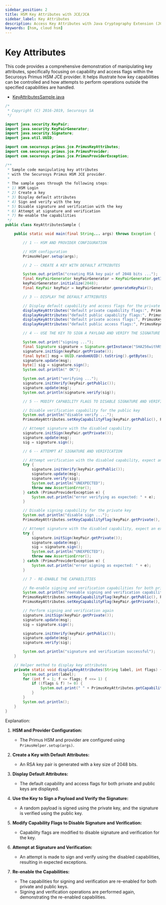 ```yaml
---
sidebar_position: 2
title: HSM Key Attributes with JCE/JCA
sidebar_label: Key Attributes
description: Access Key Attributes with Java Cryptography Extension (JCE) and Java Cryptography Architecture (JCA) with Securosys Hardware Security Modules.
keywords: [hsm, cloud hsm]
---
```


# Key Attributes

This code provides a comprehensive demonstration of manipulating key attributes, specifically focusing on capability and access flags within the Securosys Primus HSM JCE provider. It helps illustrate how key capabilities can be controlled and how attempts to perform operations outside the specified capabilities are handled.

- [KeyAttributesSample.java](../ressources/samples/KeyAttributesSample.java)

```java
/*
 * Copyright (C) 2016-2019, Securosys SA
 */

import java.security.KeyPair;
import java.security.KeyPairGenerator;
import java.security.Signature;
import java.util.UUID;

import com.securosys.primus.jce.PrimusKeyAttributes;
import com.securosys.primus.jce.PrimusProvider;
import com.securosys.primus.jce.PrimusProviderException;

/**
 * Sample code manipulating key attributes
 * with the Securosys Primus HSM JCE provider.
 *
 * The sample goes through the following steps:
 * 1) HSM Login
 * 2) Create a key
 * 3) Display default attributes
 * 4) Sign and verify with the key
 * 5) Disable signature and verification with the key
 * 6) Attempt at signature and verification
 * 7) Re-enable the capabilities
 */
public class KeyAttributesSample {

    public static void main(final String... args) throws Exception {

        // 1 -- HSM AND PROVIDER CONFIGURATION

        // HSM configuration
        PrimusHelper.setup(args);

        // 2 -- CREATE A KEY WITH DEFAULT ATTRIBUTES

        System.out.println("creating RSA key pair of 2048 bits ...");
        final KeyPairGenerator keyPairGenerator = KeyPairGenerator.getInstance("RSA", PrimusProvider.getProviderName());
        keyPairGenerator.initialize(2048);
        final KeyPair keyPair = keyPairGenerator.generateKeyPair();

        // 3 -- DISPLAY THE DEFAULT ATTRIBUTES

        // Display default capability and access flags for the private and public keys
        displayKeyAttributes("default private capability flags:", PrimusKeyAttributes.getKeyCapabilityFlags(keyPair.getPrivate()));
        displayKeyAttributes("default public capability flags:", PrimusKeyAttributes.getKeyCapabilityFlags(keyPair.getPublic()));
        displayKeyAttributes("default private access flags:", PrimusKeyAttributes.getKeyAccessFlags(keyPair.getPrivate()));
        displayKeyAttributes("default public access flags:", PrimusKeyAttributes.getKeyAccessFlags(keyPair.getPublic()));

        // 4 -- USE THE KEY TO SIGN A PAYLOAD AND VERIFY THE SIGNATURE

        System.out.print("signing ...");
        final Signature signature = Signature.getInstance("SHA256withRSA", PrimusProvider.getProviderName());
        signature.initSign(keyPair.getPrivate());
        final byte[] msg = UUID.randomUUID().toString().getBytes();
        signature.update(msg);
        byte[] sig = signature.sign();
        System.out.println(" OK");

        System.out.print("verifying ...");
        signature.initVerify(keyPair.getPublic());
        signature.update(msg);
        System.out.println(signature.verify(sig));

        // 5 -- MODIFY CAPABILITY FLAGS TO DISABLE SIGNATURE AND VERIFICATION WITH THE KEY

        // Disable verification capability for the public key
        System.out.println("disable verify ...");
        PrimusKeyAttributes.setKeyCapabilityFlag(keyPair.getPublic(), PrimusKeyAttributes.CAPABILITY_VERIFY, false);

        // Attempt signature with the disabled capability
        signature.initSign(keyPair.getPrivate());
        signature.update(msg);
        sig = signature.sign();

        // 6 -- ATTEMPT AT SIGNATURE AND VERIFICATION

        // Attempt verification with the disabled capability, expect an exception
        try {
            signature.initVerify(keyPair.getPublic());
            signature.update(msg);
            signature.verify(sig);
            System.out.println("UNEXPECTED");
            throw new AssertionError();
        } catch (PrimusProviderException e) {
            System.out.println("error verifying as expected: " + e);
        }

        // Disable signing capability for the private key
        System.out.println("disable sign ...");
        PrimusKeyAttributes.setKeyCapabilityFlag(keyPair.getPrivate(), PrimusKeyAttributes.CAPABILITY_SIGN, false);

        // Attempt signature with the disabled capability, expect an exception
        try {
            signature.initSign(keyPair.getPrivate());
            signature.update(msg);
            sig = signature.sign();
            System.out.println("UNEXPECTED");
            throw new AssertionError();
        } catch (PrimusProviderException e) {
            System.out.println("error signing as expected: " + e);
        }

        // 7 - RE-ENABLE THE CAPABILITIES

        // Re-enable signing and verification capabilities for both private and public keys
        System.out.println("reenable signing and verification capability...");
        PrimusKeyAttributes.setKeyCapabilityFlag(keyPair.getPublic(), PrimusKeyAttributes.CAPABILITY_VERIFY, true);
        PrimusKeyAttributes.setKeyCapabilityFlag(keyPair.getPrivate(), PrimusKeyAttributes.CAPABILITY_SIGN, true);

        // Perform signing and verification again
        signature.initSign(keyPair.getPrivate());
        signature.update(msg);
        sig = signature.sign();

        signature.initVerify(keyPair.getPublic());
        signature.update(msg);
        signature.verify(sig);

        System.out.println("signature and verification successful");
    }

    // Helper method to display key attributes
    private static void displayKeyAttributes(String label, int flags) {
        System.out.print(label);
        for (int f = 1; f <= flags; f <<= 1) {
            if ((flags & f) != 0) {
                System.out.print(" " + PrimusKeyAttributes.getCapabilityFlagName(f));
            }
        }
        System.out.println();
    }
}
```

Explanation:

1. **HSM and Provider Configuration:**
   - The Primus HSM and provider are configured using `PrimusHelper.setup(args)`.

2. **Create a Key with Default Attributes:**
   - An RSA key pair is generated with a key size of 2048 bits.

3. **Display Default Attributes:**
   - The default capability and access flags for both private and public keys are displayed.

4. **Use the Key to Sign a Payload and Verify the Signature:**
   - A random payload is signed using the private key, and the signature is verified using the public key.

5. **Modify Capability Flags to Disable Signature and Verification:**
   - Capability flags are modified to disable signature and verification for the key.

6. **Attempt at Signature and Verification:**
   - An attempt is made to sign and verify using the disabled capabilities, resulting in expected exceptions.

7. **Re-enable the Capabilities:**
   - The capabilities for signing and verification are re-enabled for both private and public keys.
   - Signing and verification operations are performed again, demonstrating the re-enabled capabilities.

